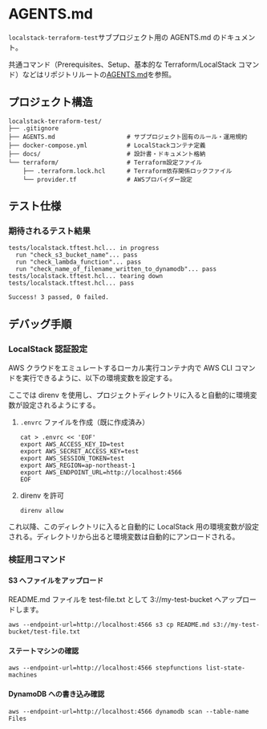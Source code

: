 # AGENTS.md

`localstack-terraform-test`サブプロジェクト用の AGENTS.md のドキュメント。

共通コマンド（Prerequisites、Setup、基本的な Terraform/LocalStack コマンド）などはリポジトリルートの[AGENTS.md](../AGENTS.md)を参照。

## プロジェクト構造

```
localstack-terraform-test/
├── .gitignore
├── AGENTS.md                    # サブプロジェクト固有のルール・運用規約
├── docker-compose.yml           # LocalStackコンテナ定義
├── docs/                        # 設計書・ドキュメント格納
└── terraform/                   # Terraform設定ファイル
    ├── .terraform.lock.hcl      # Terraform依存関係ロックファイル
    └── provider.tf              # AWSプロバイダー設定
```

## テスト仕様

### 期待されるテスト結果

```shell
tests/localstack.tftest.hcl... in progress
  run "check_s3_bucket_name"... pass
  run "check_lambda_function"... pass
  run "check_name_of_filename_written_to_dynamodb"... pass
tests/localstack.tftest.hcl... tearing down
tests/localstack.tftest.hcl... pass

Success! 3 passed, 0 failed.
```

## デバッグ手順

### LocalStack 認証設定

AWS クラウドをエミュレートするローカル実行コンテナ内で AWS CLI コマンドを実行できるように、以下の環境変数を設定する。

ここでは direnv を使用し、プロジェクトディレクトリに入ると自動的に環境変数が設定されるようにする。

1. `.envrc` ファイルを作成（既に作成済み）

   ```shell
   cat > .envrc << 'EOF'
   export AWS_ACCESS_KEY_ID=test
   export AWS_SECRET_ACCESS_KEY=test
   export AWS_SESSION_TOKEN=test
   export AWS_REGION=ap-northeast-1
   export AWS_ENDPOINT_URL=http://localhost:4566
   EOF
   ```

2. direnv を許可

   ```shell
   direnv allow
   ```

これ以降、このディレクトリに入ると自動的に LocalStack 用の環境変数が設定される。ディレクトリから出ると環境変数は自動的にアンロードされる。

### 検証用コマンド

#### S3 へファイルをアップロード

README.md ファイルを test-file.txt として 3://my-test-bucket へアップロードします。

```shell
aws --endpoint-url=http://localhost:4566 s3 cp README.md s3://my-test-bucket/test-file.txt
```

#### ステートマシンの確認

```shell
aws --endpoint-url=http://localhost:4566 stepfunctions list-state-machines
```

#### DynamoDB への書き込み確認

```shell
aws --endpoint-url=http://localhost:4566 dynamodb scan --table-name Files
```
